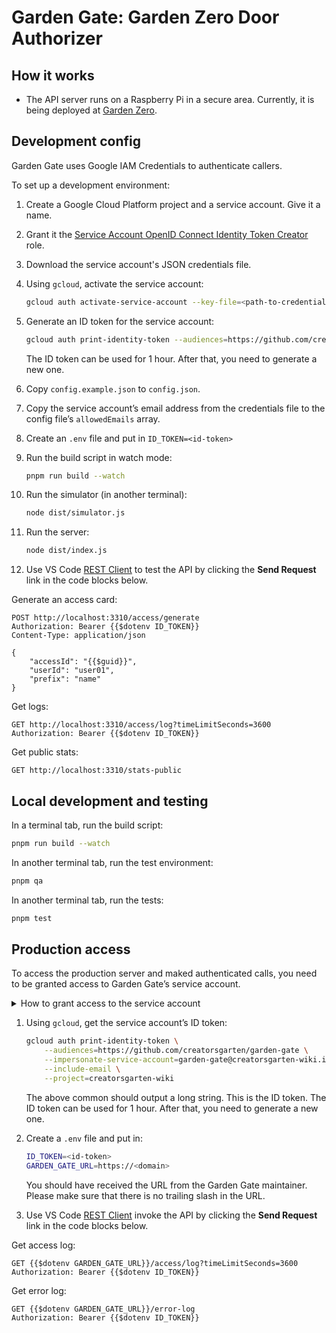 # Garden Gate: Garden Zero Door Authorizer

## How it works

-   The API server runs on a Raspberry Pi in a secure area. Currently, it is being deployed at [Garden Zero](https://creatorsgarten.org/wiki/GardenZero).

## Development config

Garden Gate uses Google IAM Credentials to authenticate callers.

To set up a development environment:

1. Create a Google Cloud Platform project and a service account. Give it a name.

2. Grant it the [Service Account OpenID Connect Identity Token Creator](https://cloud.google.com/iam/docs/service-account-permissions#id-token-creator-role) role.

3. Download the service account's JSON credentials file.

4. Using `gcloud`, activate the service account:

    ```sh
    gcloud auth activate-service-account --key-file=<path-to-credentials-file>
    ```

5. Generate an ID token for the service account:

    ```sh
    gcloud auth print-identity-token --audiences=https://github.com/creatorsgarten/garden-gate
    ```

    The ID token can be used for 1 hour. After that, you need to generate a new one.

6. Copy `config.example.json` to `config.json`.

7. Copy the service account’s email address from the credentials file to the config file’s `allowedEmails` array.

8. Create an `.env` file and put in `ID_TOKEN=<id-token>`

9. Run the build script in watch mode:

    ```sh
    pnpm run build --watch
    ```

10. Run the simulator (in another terminal):

    ```sh
    node dist/simulator.js
    ```

11. Run the server:

    ```sh
    node dist/index.js
    ```

12. Use VS Code [REST Client](https://marketplace.visualstudio.com/items?itemName=humao.rest-client) to test the API by clicking the **Send Request** link in the code blocks below.

Generate an access card:

```http
POST http://localhost:3310/access/generate
Authorization: Bearer {{$dotenv ID_TOKEN}}
Content-Type: application/json

{
    "accessId": "{{$guid}}",
    "userId": "user01",
    "prefix": "name"
}
```

Get logs:

```http
GET http://localhost:3310/access/log?timeLimitSeconds=3600
Authorization: Bearer {{$dotenv ID_TOKEN}}
```

Get public stats:

```http
GET http://localhost:3310/stats-public
```

## Local development and testing

In a terminal tab, run the build script:

```sh
pnpm run build --watch
```

In another terminal tab, run the test environment:

```sh
pnpm qa
```

In another terminal tab, run the tests:

```sh
pnpm test
```

## Production access

To access the production server and maked authenticated calls, you need to be granted access to Garden Gate’s service account.

<details><summary>How to grant access to the service account</summary>

1. Go to [service account’s permissions page](https://console.cloud.google.com/iam-admin/serviceaccounts/details/107259846035962061387/permissions?project=creatorsgarten-wiki).
2. Click **Grant Access**.
3. Type in the Google account’s email address.
4. Select the **Service Account Token Creator** role.
5. Click **Save** and wait for a few minutes.

</details>

1. Using `gcloud`, get the service account’s ID token:

    ```sh
    gcloud auth print-identity-token \
        --audiences=https://github.com/creatorsgarten/garden-gate \
        --impersonate-service-account=garden-gate@creatorsgarten-wiki.iam.gserviceaccount.com \
        --include-email \
        --project=creatorsgarten-wiki
    ```

    The above common should output a long string. This is the ID token. The ID token can be used for 1 hour. After that, you need to generate a new one.

2. Create a `.env` file and put in:

    ```sh
    ID_TOKEN=<id-token>
    GARDEN_GATE_URL=https://<domain>
    ```

    You should have received the URL from the Garden Gate maintainer. Please make sure that there is no trailing slash in the URL.

3. Use VS Code [REST Client](https://marketplace.visualstudio.com/items?itemName=humao.rest-client) invoke the API by clicking the **Send Request** link in the code blocks below.

Get access log:

```http
GET {{$dotenv GARDEN_GATE_URL}}/access/log?timeLimitSeconds=3600
Authorization: Bearer {{$dotenv ID_TOKEN}}
```

Get error log:

```http
GET {{$dotenv GARDEN_GATE_URL}}/error-log
Authorization: Bearer {{$dotenv ID_TOKEN}}
```
